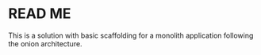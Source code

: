 # READ ME
This is a solution with basic scaffolding for a monolith application following the onion architecture.
